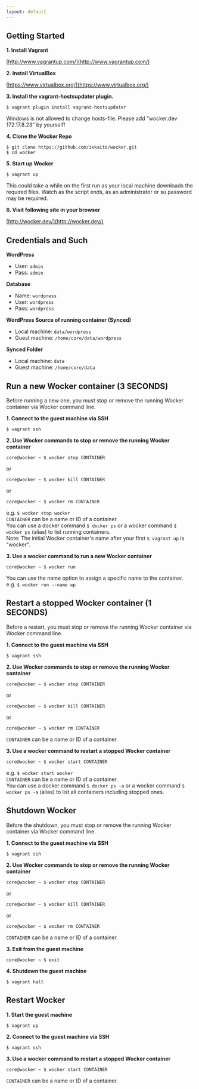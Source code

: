 ```yaml
---
layout: default
---
```


## Getting Started

__1. Install Vagrant__

[http://www.vagrantup.com/](http://www.vagrantup.com/)

__2. Install VirtualBox__

[https://www.virtualbox.org/](https://www.virtualbox.org/)

__3. Install the vagrant-hostsupdater plugin.__

```
$ vagrant plugin install vagrant-hostsupdater
```

Windows is not allowed to change hosts-file. Please add "wocker.dev 172.17.8.23" by yourself!

__4. Clone the Wocker Repo__

```
$ git clone https://github.com/ixkaito/wocker.git
$ cd wocker
```

__5. Start up Wocker__

```
$ vagrant up
```
This could take a while on the first run as your local machine downloads the required files. Watch as the script ends, as an administrator or su password may be required.

__6. Visit following site in your browser__

[http://wocker.dev/](http://wocker.dev/)

## Credentials and Such

__WordPress__  
* User: `admin`
* Pass: `admin`

__Database__  
* Name: `wordpress`
* User: `wordpress`
* Pass: `wordpress`

__WordPress Source of running container (Synced)__  
* Local machine: `data/wordpress`
* Guest machine: `/home/core/data/wordpress`

__Synced Folder__  
* Local machine: `data`
* Guest machine: `/home/core/data`

## Run a new Wocker container (3 SECONDS)

Before running a new one, you must stop or remove the running Wocker container via Wocker command line.

__1. Connect to the guest machine via SSH__  
```
$ vagrant ssh
```

__2. Use Wocker commands to stop or remove the running Wocker container__  
```
core@wocker ~ $ wocker stop CONTAINER
```
or
```
core@wocker ~ $ wocker kill CONTAINER
```
or
```
core@wocker ~ $ wocker rm CONTAINER
```
e.g. `$ wocker stop wocker`  
`CONTAINER` can be a name or ID of a container.  
You can use a docker command `$ docker ps` or a wocker command `$ wocker ps` (alias) to list running containers.  
Note: The initial Wocker container's name after your first `$ vagrant up` is "wocker".  


__3. Use a wocker command to run a new Wocker container__  
```
core@wocker ~ $ wocker run
```
You can use the name option to assign a specific name to the container.  
e.g. `$ wocker run --name wp`

## Restart a stopped Wocker container (1 SECONDS)

Before a restart, you must stop or remove the running Wocker container via Wocker command line.

__1. Connect to the guest machine via SSH__  
```
$ vagrant ssh
```

__2. Use Wocker commands to stop or remove the running Wocker container__  
```
core@wocker ~ $ wocker stop CONTAINER
```
or
```
core@wocker ~ $ wocker kill CONTAINER
```
or
```
core@wocker ~ $ wocker rm CONTAINER
```
`CONTAINER` can be a name or ID of a container.  

__3. Use a wocker command to restart a stopped Wocker container__  
```
core@wocker ~ $ wocker start CONTAINER
```
e.g. `$ wocker start wocker`  
`CONTAINER` can be a name or ID of a container.  
You can use a docker command `$ docker ps -a` or a wocker command `$ wocker ps -a` (alias) to list all containers including stopped ones.  

## Shutdown Wocker

Before the shutdown, you must stop or remove the running Wocker container via Wocker command line.

__1. Connect to the guest machine via SSH__  
```
$ vagrant ssh
```

__2. Use Wocker commands to stop or remove the running Wocker container__  
```
core@wocker ~ $ wocker stop CONTAINER
```
or
```
core@wocker ~ $ wocker kill CONTAINER
```
or
```
core@wocker ~ $ wocker rm CONTAINER
```
`CONTAINER` can be a name or ID of a container.  

__3. Exit from the guest machine__  
```
core@wocker ~ $ exit
```

__4. Shutdown the guest machine__  
```
$ vagrant halt
```

## Restart Wocker

__1. Start the guest machine__  
```
$ vagrant up
```

__2. Connect to the guest machine via SSH__  
```
$ vagrant ssh
```

__3. Use a wocker command to restart a stopped Wocker container__  
```
core@wocker ~ $ wocker start CONTAINER
```
`CONTAINER` can be a name or ID of a container.  
